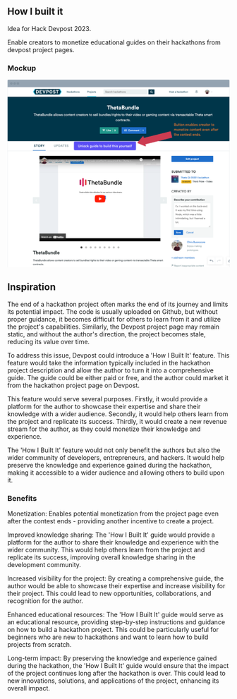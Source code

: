 
How I built it
---

Idea for Hack Devpost 2023.

Enable creators to monetize educational guides on their hackathons from devpost project pages.

### Mockup

<p align='center'>
    <img src="./img/button.png" width=600 />
</p>

## Inspiration

The end of a hackathon project often marks the end of its journey and limits its potential impact. The code is usually uploaded on Github, but without proper guidance, it becomes difficult for others to learn from it and utilize the project's capabilities. Similarly, the Devpost project page may remain static, and without the author's direction, the project becomes stale, reducing its value over time.

To address this issue, Devpost could introduce a 'How I Built It' feature. This feature would take the information typically included in the hackathon project description and allow the author to turn it into a comprehensive guide. The guide could be either paid or free, and the author could market it from the hackathon project page on Devpost.

This feature would serve several purposes. Firstly, it would provide a platform for the author to showcase their expertise and share their knowledge with a wider audience. Secondly, it would help others learn from the project and replicate its success. Thirdly, it would create a new revenue stream for the author, as they could monetize their knowledge and experience.

The 'How I Built It' feature would not only benefit the authors but also the wider community of developers, entrepreneurs, and hackers. It would help preserve the knowledge and experience gained during the hackathon, making it accessible to a wider audience and allowing others to build upon it.

### Benefits

Monetization: Enables potential monetization from the project page even after the contest ends - providing another incentive to create a project.

Improved knowledge sharing: The 'How I Built It' guide would provide a platform for the author to share their knowledge and experience with the wider community. This would help others learn from the project and replicate its success, improving overall knowledge sharing in the development community.

Increased visibility for the project: By creating a comprehensive guide, the author would be able to showcase their expertise and increase visibility for their project. This could lead to new opportunities, collaborations, and recognition for the author.

Enhanced educational resources: The 'How I Built It' guide would serve as an educational resource, providing step-by-step instructions and guidance on how to build a hackathon project. This could be particularly useful for beginners who are new to hackathons and want to learn how to build projects from scratch.

Long-term impact: By preserving the knowledge and experience gained during the hackathon, the 'How I Built It' guide would ensure that the impact of the project continues long after the hackathon is over. This could lead to new innovations, solutions, and applications of the project, enhancing its overall impact.


